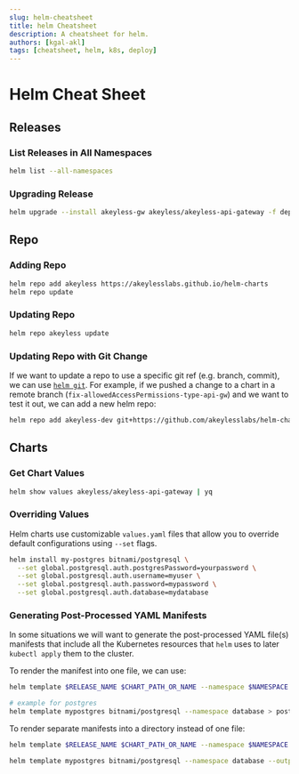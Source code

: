 ```yaml
---
slug: helm-cheatsheet
title: helm Cheatsheet
description: A cheatsheet for helm.
authors: [kgal-akl]
tags: [cheatsheet, helm, k8s, deploy]
---
```


# Helm Cheat Sheet

## Releases

### List Releases in All Namespaces

```bash
helm list --all-namespaces
```

### Upgrading Release

```bash
helm upgrade --install akeyless-gw akeyless/akeyless-api-gateway -f deploy/akl-gw/values.yaml
```

## Repo

### Adding Repo

```bash
helm repo add akeyless https://akeylesslabs.github.io/helm-charts
helm repo update
```

### Updating Repo

```bash
helm repo akeyless update
```

### Updating Repo with Git Change
If we want to update a repo to use a specific git ref (e.g. branch, commit), we can use [`helm git`](https://github.com/aslafy-z/helm-git). For example, if we pushed a change to a chart in a remote branch (`fix-allowedAccessPermissions-type-api-gw`) and we want to test it out, we can add a new helm repo:

```bash
helm repo add akeyless-dev git+https://github.com/akeylesslabs/helm-charts@charts?ref=fix-allowedAccessPermissions-type-api-gw
```

## Charts

### Get Chart Values

```bash
helm show values akeyless/akeyless-api-gateway | yq
```

### Overriding Values

Helm charts use customizable `values.yaml` files that allow you to override default configurations using `--set` flags.

```bash
helm install my-postgres bitnami/postgresql \
  --set global.postgresql.auth.postgresPassword=yourpassword \
  --set global.postgresql.auth.username=myuser \
  --set global.postgresql.auth.password=mypassword \
  --set global.postgresql.auth.database=mydatabase
```


### Generating Post-Processed YAML Manifests

In some situations we will want to generate the post-processed YAML file(s) manifests that include all the Kubernetes resources that `helm` uses
to later `kubectl apply` them to the cluster.

To render the manifest into one file, we can use:

```bash
helm template $RELEASE_NAME $CHART_PATH_OR_NAME --namespace $NAMESPACE > $OUTPUT_FILENAME.yaml

# example for postgres
helm template mypostgres bitnami/postgresql --namespace database > postgresql.yaml
```

To render separate manifests into a directory instead of one file:

```bash
helm template $RELEASE_NAME $CHART_PATH_OR_NAME --namespace $NAMESPACE --output-dir ./generated-manifests
```

```bash
helm template mypostgres bitnami/postgresql --namespace database --output-dir ./generated-manifests
```